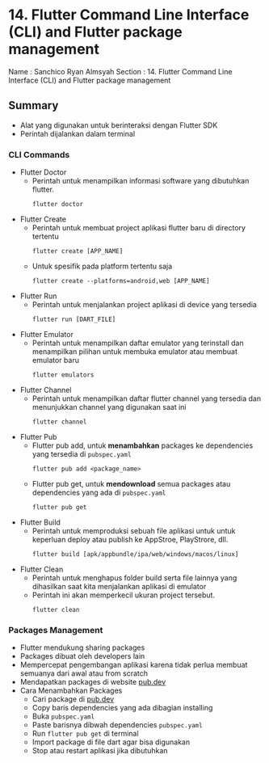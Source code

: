 # 14. Flutter Command Line Interface (CLI) and Flutter package management


Name    : Sanchico Ryan Almsyah
Section : 14. Flutter Command Line Interface (CLI) and Flutter package management



## Summary
- Alat yang digunakan untuk berinteraksi dengan Flutter SDK
- Perintah dijalankan dalam terminal

### CLI Commands
- Flutter Doctor
    - Perintah untuk menampilkan informasi software yang dibutuhkan flutter.
        ```
        flutter doctor
        ```
- Flutter Create
    - Perintah untuk membuat project aplikasi flutter baru di directory tertentu
        ```
        flutter create [APP_NAME]
        ```
    - Untuk spesifik pada platform tertentu saja
        ```    
        flutter create --platforms=android,web [APP_NAME]
        ```
- Flutter Run
    - Perintah untuk menjalankan project aplikasi di device yang tersedia
        ```
        flutter run [DART_FILE]
        ```
- Flutter Emulator
    - Perintah untuk menampilkan daftar emulator yang terinstall dan menampilkan pilihan untuk membuka emulator atau membuat emulator baru
        ```
        flutter emulators
        ```
- Flutter Channel
    - Perintah untuk menampilkan daftar flutter channel yang tersedia dan menunjukkan channel yang digunakan saat ini
        ```
        flutter channel
        ```
- Flutter Pub
    - Flutter pub add, untuk **menambahkan** packages ke dependencies yang tersedia di `pubspec.yaml`
        ```
        flutter pub add <package_name>
        ```
    - Flutter pub get, untuk **mendownload** semua packages atau dependencies yang ada di `pubspec.yaml`
        ```
        flutter pub get
        ```
- Flutter Build
    - Perintah untuk memproduksi sebuah file aplikasi untuk untuk keperluan deploy atau publish ke AppStroe, PlayStrore, dll.
        ```
        flutter build [apk/appbundle/ipa/web/windows/macos/linux]
        ```
- Flutter Clean
    - Perintah untuk menghapus folder build serta file lainnya yang dihasilkan saat kita menjalankan aplikasi di emulator
    - Perintah ini akan memperkecil ukuran project tersebut.
        ```
        flutter clean
        ```

### Packages Management
- Flutter mendukung sharing packages
- Packages dibuat oleh developers lain
- Mempercepat pengembangan aplikasi karena tidak perlua membuat semuanya dari awal atau from scratch
- Mendapatkan packages di website [pub.dev](https://pub.dev/)
- Cara Menambahkan Packages
    - Cari package di [pub.dev](https://pub.dev/)
    - Copy baris dependencies yang ada dibagian installing
    - Buka `pubspec.yaml`
    - Paste barisnya dibwah dependencies `pubspec.yaml`
    - Run `flutter pub get` di terminal
    - Import package di file dart agar bisa digunakan
    - Stop atau restart aplikasi jika dibutuhkan                                                       

